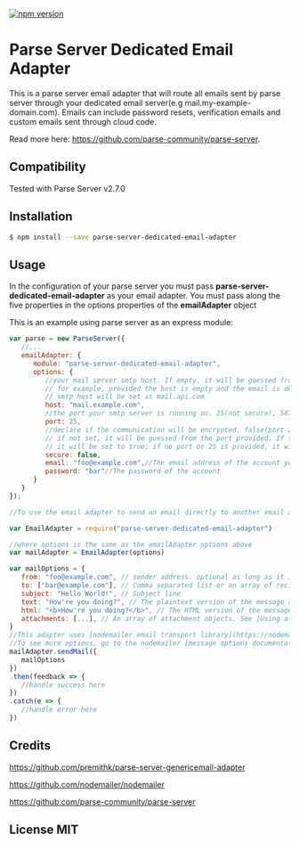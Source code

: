 [![npm version](https://d25lcipzij17d.cloudfront.net/badge.svg?id=js&type=6&v=3.0.5&x2=0)](https://badge.fury.io/js/parse-server-dedicated-email-adapter)
# Parse Server Dedicated Email Adapter


This is a parse server email adapter that will route all emails sent by parse server through your dedicated email server(e.g mail.my-example-domain.com). Emails can include password resets, verification emails and custom emails sent through cloud code.

Read more here: https://github.com/parse-community/parse-server.

## Compatibility
Tested with Parse Server v2.7.0

## Installation
```sh
$ npm install --save parse-server-dedicated-email-adapter
```

## Usage
In the configuration of your parse server you must pass **parse-server-dedicated-email-adapter** as your email adapter. You must pass along the five properties in the options properties of the **emailAdapter** object

This is an example using parse server as an express module:


```javascript
var parse = new ParseServer({
   //...
   emailAdapter: {
      module: "parse-server-dedicated-email-adapter",
      options: {
         //your mail server smtp host. If empty, it will be guessed from the email option
         // for example, provided the host is empty and the email is doc@api.com, the 
         // smtp host will be set as mail.api.com
         host: "mail.example.com",
         //the port your smtp server is running on. 25(not secure), 587(TLS), 465(SSL). Default = 25
         port: 25,
         //declare if the communication will be encrypted. false(port 25), true (587 || 465)
         // if not set, it will be guessed from the port provided. If the provided port is 587 or 465,
         // it will be set to true; if no port or 25 is provided, it will be set to false
         secure: false,
         email: "foo@example.com",//The email address of the account you're sending from
         password: "bar"//The password of the account
      }
   }
});

//To use the email adapter to send an email directly to another email address such as sending an email to yourself via the contact form on your website, you can call the adapter as follows:

var EmailAdapter = require("parse-server-dedicated-email-adapter")

//where options is the same as the emailAdapter options above
var mailAdapter = EmailAdapter(options)

var mailOptions = {
   from: "foo@example.com", // sender address. optional as long as it is provided in the options above
   to: ["bar@example.com"], // Comma separated list or an array of recipients email addresses that will appear on the To: field
   subject: "Hello World!", // Subject line
   text: "How're you doing?", // The plaintext version of the message as an Unicode string, Buffer, Stream or an attachment-like object ({path: ‘/var/data/…'})
   html: "<b>How're you doing?</b>", // The HTML version of the message as an Unicode string, Buffer, Stream or an attachment-like object ({path: ‘http://…'})
   attachments: [...], // An array of attachment objects. See [Using attachments](https://nodemailer.com/message/attachments/) for details. Attachments can be used for [embedding images](https://nodemailer.com/message/embedded-images/) as well.
}
//This adapter uses [nodemailer email transport library](https://nodemailer.com), so it supports all the nodemailer options.
//To see more options, go to the nodemailer [message options documentation](https://nodemailer.com/message/)
mailAdapter.sendMail({
   mailOptions
})
.then(feedback => {
   //handle success here
})
.catch(e => {
   //handle error here
})
```

## Credits

https://github.com/premithk/parse-server-genericemail-adapter

https://github.com/nodemailer/nodemailer

https://github.com/parse-community/parse-server

## License MIT